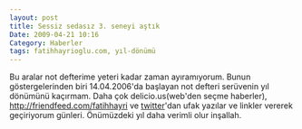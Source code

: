 ```yaml
---
layout: post
title: Sessiz sedasız 3. seneyi aştık
Date: 2009-04-21 10:16
Category: Haberler
tags: fatihhayrioglu.com, yıl-dönümü
---
```


Bu aralar not defterime yeteri kadar zaman ayıramıyorum. Bunun
göstergelerinden biri 14.04.2006'da başlayan not defteri serüvenin yıl
dönümünü kaçırmam. Daha çok delicio.us(web'den seçme haberler),
http://friendfeed.com/fatihhayri ve [twitter][]'dan ufak yazılar ve linkler vererek
geçiriyorum günleri. Önümüzdeki yıl daha verimli olur inşallah.

  [twitter]: http://twitter.com/fatihhayri
